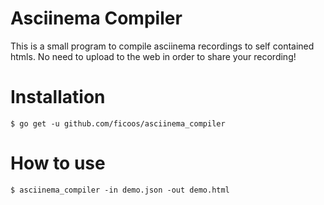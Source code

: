 # Asciinema Compiler

This is a small program to compile asciinema recordings to self contained htmls.
No need to upload to the web in order to share your recording!

# Installation

```
$ go get -u github.com/ficoos/asciinema_compiler
```

# How to use

```
$ asciinema_compiler -in demo.json -out demo.html
```

